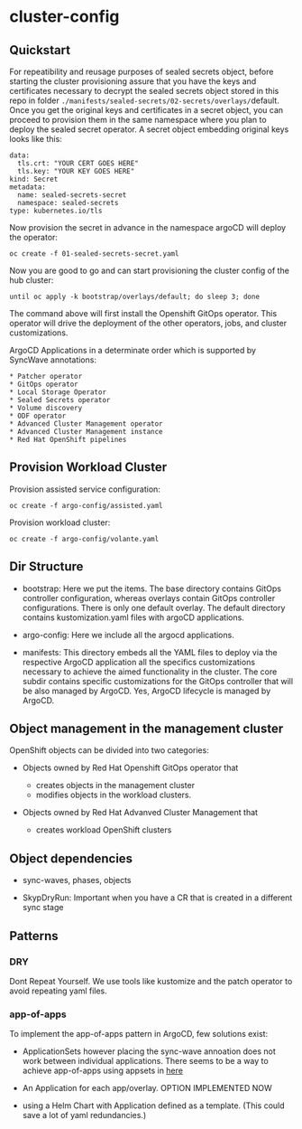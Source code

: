 # cluster-config

## Quickstart

For repeatibility and reusage purposes of sealed secrets object, before starting the cluster provisioning assure that you have the keys and certificates necessary to decrypt the sealed secrets object stored in this repo in folder `./manifests/sealed-secrets/02-secrets/overlays/`default. Once you get the original keys and certificates in a secret object, you can proceed to provision them in the same namespace where you plan to deploy the sealed secret operator. A secret object embedding original keys looks like this:

```apiVersion: v1
data:
  tls.crt: "YOUR CERT GOES HERE"
  tls.key: "YOUR KEY GOES HERE"
kind: Secret
metadata:
  name: sealed-secrets-secret
  namespace: sealed-secrets
type: kubernetes.io/tls
```

Now provision the secret in advance in the namespace argoCD will deploy the operator:

```console
oc create -f 01-sealed-secrets-secret.yaml
```

Now you are good to go and can start provisioning the cluster config of the hub cluster:

```console
until oc apply -k bootstrap/overlays/default; do sleep 3; done
```

The command above will first install the Openshift GitOps operator. This operator will drive the deployment of the other operators, jobs, and cluster customizations.

ArgoCD Applications in a determinate order which is supported by SyncWave annotations:

	* Patcher operator
	* GitOps operator
	* Local Storage Operator 
	* Sealed Secrets operator
	* Volume discovery 
	* ODF operator 
	* Advanced Cluster Management operator  
	* Advanced Cluster Management instance 
	* Red Hat OpenShift pipelines 

## Provision Workload Cluster

Provision assisted service configuration: 

```console
oc create -f argo-config/assisted.yaml 
```

Provision workload cluster:

```console
oc create -f argo-config/volante.yaml
```

## Dir Structure

* bootstrap: Here we put the items. The base directory contains GitOps controller configuration, whereas overlays contain GitOps controller configurations. There is only one default overlay. The default directory contains kustomization.yaml files with argoCD applications.

* argo-config: Here we include all the argocd applications. 

* manifests: This directory embeds all the YAML files to deploy via the respective ArgoCD application all the specifics customizations necessary to achieve the aimed functionality in the cluster. The core subdir contains specific customizations for the GitOps controller that will be also managed by ArgoCD. Yes, ArgoCD lifecycle is managed by ArgoCD.  

## Object management in the management cluster

OpenShift objects can be divided into two categories:

* Objects owned by Red Hat Openshift GitOps operator that  
	* creates objects in the management cluster
	* modifies objects in the workload clusters.

* Objects owned by Red Hat Advanved Cluster Management that
	* creates workload OpenShift clusters

## Object dependencies

* sync-waves, phases, objects

* SkypDryRun: Important when you have a CR that is created in a different sync stage 

## Patterns

### DRY
Dont Repeat Yourself. We use tools like kustomize and the patch operator to avoid repeating yaml files.

### app-of-apps

To implement the app-of-apps pattern in ArgoCD, few solutions exist:

* ApplicationSets however placing the sync-wave annoation does not work between individual applications. There seems to be a way to achieve app-of-apps using appsets in [here](https://kubito.dev/posts/enable-argocd-sync-wave-between-apps/)

* An Application for each app/overlay. OPTION IMPLEMENTED NOW

* using a Helm Chart with Application defined as a template. (This could save a lot of yaml redundancies.)

